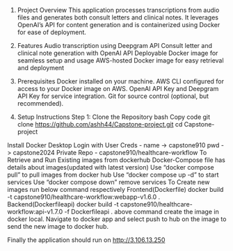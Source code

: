 1. Project Overview
This application processes transcriptions from audio files and generates both consult letters and clinical notes. It leverages OpenAI’s API for content generation and is containerized using Docker for ease of deployment.

2. Features
Audio transcription using Deepgram API
Consult letter and clinical note generation with OpenAI API
Deployable Docker image for seamless setup and usage
AWS-hosted Docker image for easy retrieval and deployment

3. Prerequisites
Docker installed on your machine.
AWS CLI configured for access to your Docker image on AWS.
OpenAI API Key and Deepgram API Key for service integration.
Git for source control (optional, but recommended).

4. Setup Instructions
Step 1: Clone the Repository
bash
Copy code
git clone https://github.com/ashh44/Capstone-project.git
cd Capstone-project

Install Docker Desktop
Login with User Creds -  name -> capstone910 pwd -> capstone2024
Private Repo - capstone910/healthcare-workflow
To Retrieve and Run Existing images from dockerhub
Docker-Compose file has details about images(updated with latest version)
Use “docker compose pull” to pull images from docker hub
Use “docker compose up -d” to start services
Use “docker compose down” remove services 
To Create new images run below command respectively
Frontend(Dockerfile)
docker build -t capstone910/healthcare-workflow:webapp-v1.6.0 .
Backend(Dockerfileapi)
docker build -t capstone910/healthcare-workflow:api-v1.7.0 -f Dockerfileapi .
above command create the image in docker local. Navigate to docker app and select push to hub on the image to send the new image to docker hub.

Finally the application should run on http://3.106.13.250
